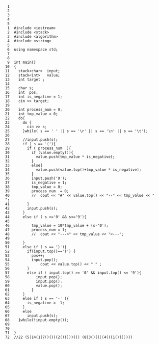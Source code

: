      1	
     2	
     3	
     4	
     5	
     1	#include <iostream>
     2	#include <stack>
     3	#include <algorithm>
     4	#include <string>
     5	
     6	using namespace std;
     7	
     8	
     9	int main()
    10	{
    11	  stack<char>  input;
    12	  stack<int>   value;
    13	  int target ; 
    14	
    15	  char s;
    16	  int  pos;
    17	  int is_negative = 1;
    18	  cin >> target;
    19	
    20	  int process_num = 0;
    21	  int tmp_value = 0;
    22	  do{
    23	    do {
    24		  cin >> s;
    25		}while( s == ' ' || s == '\r' || s == '\n' || s == '\t');
    26	
    27		//input.push(s);
    28	    if ( s == '('){
    29		  if ( process_num  ){
    30			if (value.empty()){
    31			  value.push(tmp_value * is_negative);
    32			}
    33			else{
    34			  value.push(value.top()+tmp_value * is_negative);
    35			}
    36			input.push('0');
    37			is_negative = 1;
    38			tmp_value = 0;
    39			process_num  = 0;
    40			//  cout << "#" << value.top() << "--" << tmp_value << " ";
    41		  }
    42		  input.push(s);
    43		}    
    44		else if ( s >='0' && s<='9'){
    45		
    46			tmp_value = 10*tmp_value + (s-'0'); 
    47	        process_num = 1;
    48			//	cout << "--->" << tmp_value << "<---";
    49		  
    50		}
    51		else if ( s == ')'){
    52		  if(input.top()=='(') {
    53			pos++;
    54			input.pop();
    55				cout << value.top() << " " ;
    56		  }
    57		  else if ( input.top() >= '0' && input.top() <= '9'){
    58			  input.pop();
    59			  input.pop();
    60			  value.pop();
    61			}	  
    62		}
    63		else if ( s == '-' ){
    64		  is_negative = -1;
    65		}
    66		else 
    67		  input.push(s);
    68	  }while(!input.empty());
    69	
    70	  
    71	}
    72	//22 (5(14(1(7()())(2()()))()) (8(3()())(4()(1()()))))
